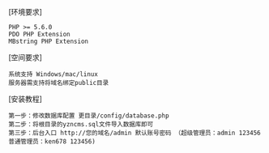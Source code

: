 [环境要求]
```
PHP >= 5.6.0
PDO PHP Extension
MBstring PHP Extension
```
[空间要求]
```
系统支持 Windows/mac/linux
服务器需支持将域名绑定public目录
```
[安装教程]
```
第一步：修改数据库配置 更目录/config/database.php  
第二步：将根目录的yzncms.sql文件导入数据库即可  
第三步：后台入口 http://您的域名/admin 默认账号密码 （超级管理员：admin 123456 普通管理员：ken678 123456)
```
